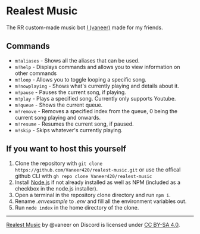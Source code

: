 # Realest Music

The RR custom-made music bot [I (vaneer)](https://github.com/Vaneer420) made for my friends.

## Commands

- `m!aliases` - Shows all the aliases that can be used.
- `m!help` - Displays commands and allows you to view information on other commands
- `m!loop` - Allows you to toggle looping a specific song.
- `m!nowplaying` - Shows what's currently playing and details about it.
- `m!pause` - Pauses the current song, if playing.
- `m!play` - Plays a specified song. Currently only supports Youtube.
- `m!queue` - Shows the current queue.
- `m!remove` - Removes a specified index from the queue, 0 being the current song playing and onwards.
- `m!resume` - Resumes the current song, if paused.
- `m!skip` - Skips whatever's currently playing.

## If you want to host this yourself

1. Clone the repository with `git clone https://github.com/Vaneer420/realest-music.git` or use the offical github CLI with `gh repo clone Vaneer420/realest-music`
1. Install [Node.js](https://nodejs.org/en) if not already installed as well as NPM (included as a checkbox in the node.js installer).
1. Open a terminal in the repository clone directory and run `npm i`.
1. Rename *.envexample* to *.env* and fill all the environment variables out.
1. Run `node index` in the home directory of the clone.

---

[Realest Music](https://github.com/Vaneer420/realest-music) by @vaneer on Discord is licensed under [CC BY-SA 4.0](https://creativecommons.org/licenses/by-sa/4.0/).
